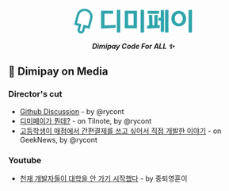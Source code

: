 <p align="center">
  <picture>
    <source media="(prefers-color-scheme: dark)" srcset="/profile/assets/logo-white.svg" height="50px">
    <img alt="dimipay logo" src="/profile/assets/logo-main-1.svg" height="50px">
  </picture>
  <p align="center"><b><i>Dimipay Code For ALL ✨</i></b></p>
</p>

## 🚀 Dimipay on Media

### Director's cut

- [Github Discussion](https://github.com/orgs/dimipay/discussions/1) - by @rycont
- [디미페이가 뭔데?](https://tilnote.io/pages/64947f56d15b21c6b91c9e09) - on Tilnote, by @rycont
- [고등학생이 매점에서 간편결제를 쓰고 싶어서 직접 개발한 이야기](https://news.hada.io/topic?id=10280) - on GeekNews, by @rycont

### Youtube
- [천재 개발자들이 대학을 안 가기 시작했다](https://www.youtube.com/watch?v=zYBYLbolEgI) - by 중퇴영훈이

